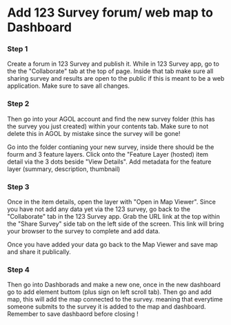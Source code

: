 # Add 123 Survey forum/ web map to Dashboard 

### Step 1
Create a forum in 123 Survey and publish it. While in 123 Survey app, go to the the "Collaborate" tab at the top of page. Inside that tab make sure all sharing survey and results are open to 
the public if this is meant to be a web application.  Make sure to save all changes. 

### Step 2
Then go into your AGOL account and find the new survey folder (this has the survey you just created) within your contents tab. Make sure to not delete this in AGOL by mistake since the survey 
will be gone!

Go into the folder contianing your new survey, inside there should be the fourm and 3 feature layers. Click onto the "Feature Layer (hosted) item detail via the 3 dots beside "View Details".
Add metadata for the feature layer (summary, description, thumbnail)

### Step 3
Once in the item details, open the layer with "Open in Map Viewer". Since you have not add any data yet via the 123 survey, go back to the "Collaborate" tab in the 123 Survey app. Grab the URL link 
at the top within the "Share Survey" side tab on the left side of the screen. This link will bring your browser to the survey to complete and add data. 

Once you have added your data go back to the Map Viewer and save map and share it publically.

### Step 4 
Then go into Dashborads and make a new one, once in the new dashboard go to add element buttom (plus sign on left scroll tab). Then go and add map, this will add the map connected to the survey. 
meaning that everytime someone submits to the survey it is added to the map and dashboard. Remember to save dashbaord before closing !


